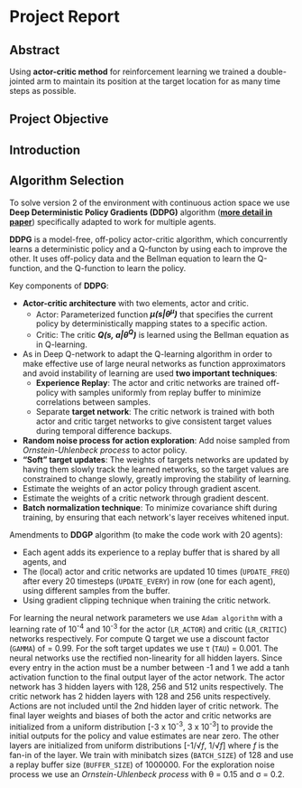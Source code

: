 # Project Report

## Abstract
Using **actor-critic method** for reinforcement learning we trained a double-jointed arm to maintain its position at the target location for as many time steps as possible.

## Project Objective 

## Introduction

## Algorithm Selection 

To solve version 2 of the environment with continuous action space we use **Deep Deterministic Policy Gradients (DDPG)** algorithm ([**more detail in paper**](https://arxiv.org/abs/1509.02971)) specifically adapted to work for multiple agents.

**DDPG** is a model-free, off-policy actor-critic algorithm, which concurrently learns a deterministic policy and a Q-functon by using each to improve the other. It uses off-policy data and the Bellman equation to learn the Q-function, and the Q-function to learn the policy.

Key components of **DDPG**:
- **Actor-critic architecture** with two elements, actor and critic.
  - Actor: Parameterized function ***&mu;(s|&theta;<sup>&mu;</sup>)*** that specifies the current policy by deterministically mapping states to a specific action.
  - Critic: The critic ***Q(s, a|&theta;<sup>Q</sup>)*** is learned using the Bellman equation as in Q-learning.
- As in Deep Q-network to adapt the Q-learning algorithm in order to make effective use of large neural networks as function approximators and avoid instability of learning are used **two important techniques**:
  - **Experience Replay**: The actor and critic networks are trained off-policy with samples uniformly  from replay buffer to minimize correlations between samples.
  - Separate **target network**: The critic network is trained with both actor and critic target networks to give consistent target values during temporal difference backups.
- **Random noise process for action exploration**: Add noise sampled from *Ornstein-Uhlenbeck process* to actor policy.
- **“Soft” target updates**: The weights of targets networks are updated by having them slowly track the learned networks, so the target values are constrained to change slowly, greatly improving the stability of learning.
- Estimate the weights of an actor policy through gradient ascent.
- Estimate the weights of a critic network through gradient descent.
- **Batch normalization technique**: To minimize covariance shift during training, by ensuring that each network's layer receives whitened input.

Amendments to **DDGP** algorithm (to make the code work with 20 agents):
- Each agent adds its experience to a replay buffer that is shared by all agents, and
- The (local) actor and critic networks are updated 10 times (`UPDATE_FREQ`) after every 20 timesteps (`UPDATE_EVERY`) in row (one for each agent), using different samples from the buffer.
- Using gradient clipping technique when training the critic network.

For learning the neural network parameters we use `Adam algorithm` with a learning rate of 10<sup>-4</sup> and 10<sup>-3</sup> for the actor (`LR_ACTOR`) and critic (`LR_CRITIC`) networks respectively. For compute Q target we use a discount factor (`GAMMA`) of = 0.99. For the soft target updates we use &tau; (`TAU`) = 0.001. The neural networks use the rectified non-linearity for all hidden layers. Since every entry in the action must be a number between -1 and 1 we add a tanh activation function to the final output layer of the actor network. The actor network has 3 hidden layers with 128, 256 and 512 units respectively. The critic network has 2 hidden layers with 128 and 256 units respectively.
Actions are not included until the 2nd hidden layer of critic network. The final layer weights and biases of both the actor and critic networks are initialized from a uniform distribution [-3 х 10<sup>-3</sup>, 3 х 10<sup>-3</sup>] to provide the initial outputs for the policy and value estimates are near zero. The other layers are initialized from uniform distributions [-1/<span class="radic"><sup><var></var></sup>√</span><span class="radicand"><var>f</var></span>, 1/<span class="radic"><sup><var></var></sup>√</span><span class="radicand"><var>f</var></span>] where *f* is the fan-in of the layer. We train with minibatch sizes (`BATCH_SIZE`) of 128 and use a replay buffer size (`BUFFER_SIZE`) of 1000000. For the exploration noise process we use an *Ornstein-Uhlenbeck process* with &theta; = 0.15 and &sigma; = 0.2.





